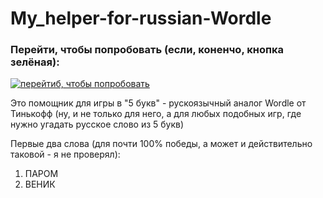 ﻿# My_helper-for-russian-Wordle

### Перейти, чтобы попробовать (если, коненчо, кнопка зелёная):

[![перейтиб, чтобы попробовать](https://img.shields.io/website?style=plastic&url=https%3A%2F%2Fauzmit.github.io%2FMy_helper-for-russian-Wordle%2F)](https://auzmit.github.io/My_helper-for-russian-Wordle/)

Это помощник для игры в "5 букв" - рускоязычный аналог Wordle от Тинькофф (ну, и не только для него, а для любых подобных игр, где нужно угадать русское слово из 5 букв)

Первые два слова (для почти 100% победы, а может и действительно таковой - я не проверял):
1) ПАРОМ
2) ВЕНИК
